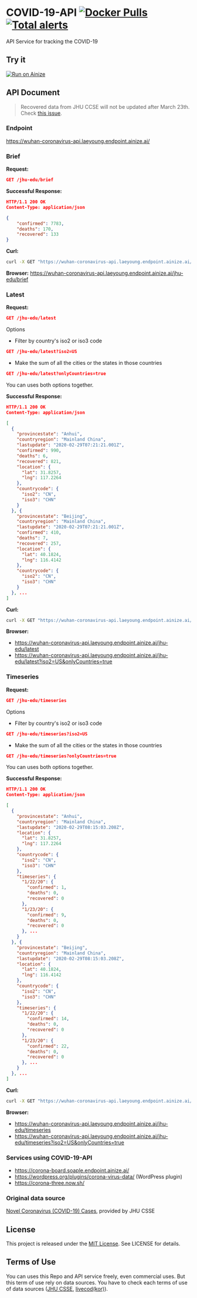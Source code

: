 # COVID-19-API [![Docker Pulls](https://img.shields.io/docker/pulls/laeyoung/wuhan-coronavirus-api?style=plastic)](https://hub.docker.com/r/laeyoung/wuhan-coronavirus-api/) [![Total alerts](https://img.shields.io/lgtm/alerts/g/Laeyoung/COVID-19-API.svg?logo=lgtm&logoWidth=18)](https://lgtm.com/projects/g/Laeyoung/COVID-19-API/alerts/)


API Service for tracking the COVID-19

## Try it
[![Run on Ainize](https://ainize.ai/static/images/run_on_ainize_button.svg)](https://ainize.web.app/redirect?git_repo=github.com/Laeyoung/Wuhan-Coronavirus-API)

## API Document

>Recovered data from JHU CCSE will not be updated after March 23th. Check [this issue](https://github.com/Laeyoung/COVID-19-API/issues/16).

### Endpoint
https://wuhan-coronavirus-api.laeyoung.endpoint.ainize.ai/

### Brief

**Request:**
```json
GET /jhu-edu/brief
```
**Successful Response:**
```json
HTTP/1.1 200 OK
Content-Type: application/json

{
	"confirmed": 7783,
	"deaths": 170,
	"recovered": 133
}
```

**Curl:**
```sh
curl -X GET "https://wuhan-coronavirus-api.laeyoung.endpoint.ainize.ai/jhu-edu/brief" -H "accept: application/json"
```

**Browser:**
https://wuhan-coronavirus-api.laeyoung.endpoint.ainize.ai/jhu-edu/brief

### Latest

**Request:**
```json
GET /jhu-edu/latest
```

Options
- Filter by country's iso2 or iso3 code
```json
GET /jhu-edu/latest?iso2=US
```
- Make the sum of all the cities or the states in those countries
```json
GET /jhu-edu/latest?onlyCountries=true
```
You can uses both options together.

**Successful Response:**
```json
HTTP/1.1 200 OK
Content-Type: application/json

[
  {
    "provincestate": "Anhui",
    "countryregion": "Mainland China",
    "lastupdate": "2020-02-29T07:21:21.001Z",
    "confirmed": 990,
    "deaths": 6,
    "recovered": 821,
    "location": {
      "lat": 31.8257,
      "lng": 117.2264
    },
    "countrycode": {
      "iso2": "CN",
      "iso3": "CHN"
    }
  }, {
    "provincestate": "Beijing",
    "countryregion": "Mainland China",
    "lastupdate": "2020-02-29T07:21:21.001Z",
    "confirmed": 410,
    "deaths": 7,
    "recovered": 257,
    "location": {
      "lat": 40.1824,
      "lng": 116.4142
    },
    "countrycode": {
      "iso2": "CN",
      "iso3": "CHN"
    }
  }, ...
]
```

**Curl:**
```sh
curl -X GET "https://wuhan-coronavirus-api.laeyoung.endpoint.ainize.ai/jhu-edu/latest" -H "accept: application/json"
```

**Browser:**
- https://wuhan-coronavirus-api.laeyoung.endpoint.ainize.ai/jhu-edu/latest
- https://wuhan-coronavirus-api.laeyoung.endpoint.ainize.ai/jhu-edu/latest?iso2=US&onlyCountries=true


### Timeseries

**Request:**
```json
GET /jhu-edu/timeseries
```

Options
- Filter by country's iso2 or iso3 code
```json
GET /jhu-edu/timeseries?iso2=US
```
- Make the sum of all the cities or the states in those countries
```json
GET /jhu-edu/timeseries?onlyCountries=true
```
You can uses both options together.

**Successful Response:**
```json
HTTP/1.1 200 OK
Content-Type: application/json

[
  {
    "provincestate": "Anhui",
    "countryregion": "Mainland China",
    "lastupdate": "2020-02-29T08:15:03.208Z",
    "location": {
      "lat": 31.8257,
      "lng": 117.2264
    },
    "countrycode": {
      "iso2": "CN",
      "iso3": "CHN"
    },
    "timeseries": {
      "1/22/20": {
        "confirmed": 1,
        "deaths": 0,
        "recovered": 0
      },
      "1/23/20": {
        "confirmed": 9,
        "deaths": 0,
        "recovered": 0
      }, ...
    }
  }, {
    "provincestate": "Beijing",
    "countryregion": "Mainland China",
    "lastupdate": "2020-02-29T08:15:03.208Z",
    "location": {
      "lat": 40.1824,
      "lng": 116.4142
    },
    "countrycode": {
      "iso2": "CN",
      "iso3": "CHN"
    },    
    "timeseries": {
      "1/22/20": {
        "confirmed": 14,
        "deaths": 0,
        "recovered": 0
      },
      "1/23/20": {
        "confirmed": 22,
        "deaths": 0,
        "recovered": 0
      }, ...
    }
  }, ...
]
```

**Curl:**
```sh
curl -X GET "https://wuhan-coronavirus-api.laeyoung.endpoint.ainize.ai/jhu-edu/timeseries" -H "accept: application/json"
```

**Browser:**
- https://wuhan-coronavirus-api.laeyoung.endpoint.ainize.ai/jhu-edu/timeseries
- https://wuhan-coronavirus-api.laeyoung.endpoint.ainize.ai/jhu-edu/timeseries?iso2=US&onlyCountries=true

### Services using COVID-19-API
- https://corona-board.soaple.endpoint.ainize.ai/
- https://wordpress.org/plugins/corona-virus-data/ (WordPress plugin)
- https://corona-three.now.sh/

### Original data source
[Novel Coronavirus (COVID-19) Cases](https://github.com/CSSEGISandData/COVID-19), provided by JHU CSSE

## License
This project is released under the [MIT License](http://opensource.org/licenses/MIT). See LICENSE for details.

## Terms of Use
You can uses this Repo and API service freely, even commercial uses. But this term of use rely on data sources. You have to check each terms of use of data sources ([JHU CSSE](https://github.com/CSSEGISandData/COVID-19/blob/master/README.md), [livecod(kor)](https://github.com/LiveCoronaDetector/livecod/blob/master/README.md)).
